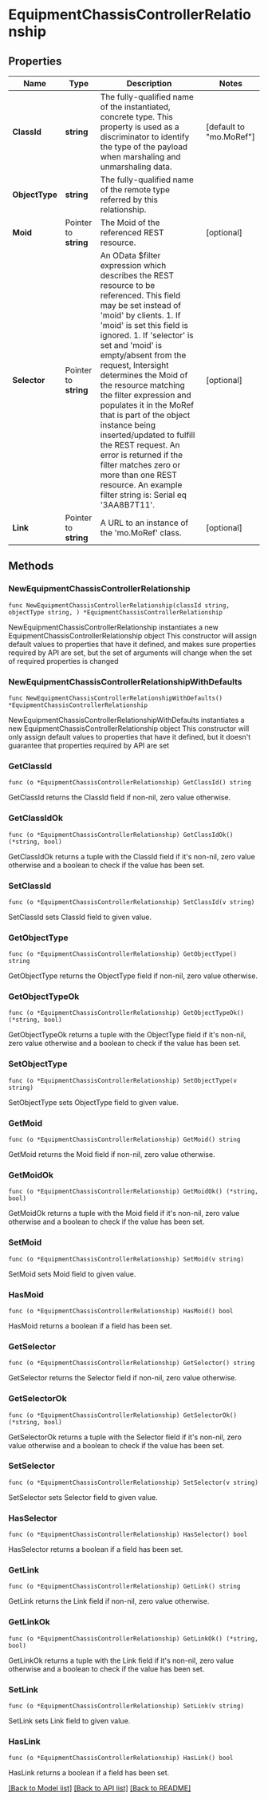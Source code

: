 # EquipmentChassisControllerRelationship

## Properties

Name | Type | Description | Notes
------------ | ------------- | ------------- | -------------
**ClassId** | **string** | The fully-qualified name of the instantiated, concrete type. This property is used as a discriminator to identify the type of the payload when marshaling and unmarshaling data. | [default to "mo.MoRef"]
**ObjectType** | **string** | The fully-qualified name of the remote type referred by this relationship. | 
**Moid** | Pointer to **string** | The Moid of the referenced REST resource. | [optional] 
**Selector** | Pointer to **string** | An OData $filter expression which describes the REST resource to be referenced. This field may be set instead of &#39;moid&#39; by clients. 1. If &#39;moid&#39; is set this field is ignored. 1. If &#39;selector&#39; is set and &#39;moid&#39; is empty/absent from the request, Intersight determines the Moid of the resource matching the filter expression and populates it in the MoRef that is part of the object instance being inserted/updated to fulfill the REST request. An error is returned if the filter matches zero or more than one REST resource. An example filter string is: Serial eq &#39;3AA8B7T11&#39;. | [optional] 
**Link** | Pointer to **string** | A URL to an instance of the &#39;mo.MoRef&#39; class. | [optional] 

## Methods

### NewEquipmentChassisControllerRelationship

`func NewEquipmentChassisControllerRelationship(classId string, objectType string, ) *EquipmentChassisControllerRelationship`

NewEquipmentChassisControllerRelationship instantiates a new EquipmentChassisControllerRelationship object
This constructor will assign default values to properties that have it defined,
and makes sure properties required by API are set, but the set of arguments
will change when the set of required properties is changed

### NewEquipmentChassisControllerRelationshipWithDefaults

`func NewEquipmentChassisControllerRelationshipWithDefaults() *EquipmentChassisControllerRelationship`

NewEquipmentChassisControllerRelationshipWithDefaults instantiates a new EquipmentChassisControllerRelationship object
This constructor will only assign default values to properties that have it defined,
but it doesn't guarantee that properties required by API are set

### GetClassId

`func (o *EquipmentChassisControllerRelationship) GetClassId() string`

GetClassId returns the ClassId field if non-nil, zero value otherwise.

### GetClassIdOk

`func (o *EquipmentChassisControllerRelationship) GetClassIdOk() (*string, bool)`

GetClassIdOk returns a tuple with the ClassId field if it's non-nil, zero value otherwise
and a boolean to check if the value has been set.

### SetClassId

`func (o *EquipmentChassisControllerRelationship) SetClassId(v string)`

SetClassId sets ClassId field to given value.


### GetObjectType

`func (o *EquipmentChassisControllerRelationship) GetObjectType() string`

GetObjectType returns the ObjectType field if non-nil, zero value otherwise.

### GetObjectTypeOk

`func (o *EquipmentChassisControllerRelationship) GetObjectTypeOk() (*string, bool)`

GetObjectTypeOk returns a tuple with the ObjectType field if it's non-nil, zero value otherwise
and a boolean to check if the value has been set.

### SetObjectType

`func (o *EquipmentChassisControllerRelationship) SetObjectType(v string)`

SetObjectType sets ObjectType field to given value.


### GetMoid

`func (o *EquipmentChassisControllerRelationship) GetMoid() string`

GetMoid returns the Moid field if non-nil, zero value otherwise.

### GetMoidOk

`func (o *EquipmentChassisControllerRelationship) GetMoidOk() (*string, bool)`

GetMoidOk returns a tuple with the Moid field if it's non-nil, zero value otherwise
and a boolean to check if the value has been set.

### SetMoid

`func (o *EquipmentChassisControllerRelationship) SetMoid(v string)`

SetMoid sets Moid field to given value.

### HasMoid

`func (o *EquipmentChassisControllerRelationship) HasMoid() bool`

HasMoid returns a boolean if a field has been set.

### GetSelector

`func (o *EquipmentChassisControllerRelationship) GetSelector() string`

GetSelector returns the Selector field if non-nil, zero value otherwise.

### GetSelectorOk

`func (o *EquipmentChassisControllerRelationship) GetSelectorOk() (*string, bool)`

GetSelectorOk returns a tuple with the Selector field if it's non-nil, zero value otherwise
and a boolean to check if the value has been set.

### SetSelector

`func (o *EquipmentChassisControllerRelationship) SetSelector(v string)`

SetSelector sets Selector field to given value.

### HasSelector

`func (o *EquipmentChassisControllerRelationship) HasSelector() bool`

HasSelector returns a boolean if a field has been set.

### GetLink

`func (o *EquipmentChassisControllerRelationship) GetLink() string`

GetLink returns the Link field if non-nil, zero value otherwise.

### GetLinkOk

`func (o *EquipmentChassisControllerRelationship) GetLinkOk() (*string, bool)`

GetLinkOk returns a tuple with the Link field if it's non-nil, zero value otherwise
and a boolean to check if the value has been set.

### SetLink

`func (o *EquipmentChassisControllerRelationship) SetLink(v string)`

SetLink sets Link field to given value.

### HasLink

`func (o *EquipmentChassisControllerRelationship) HasLink() bool`

HasLink returns a boolean if a field has been set.


[[Back to Model list]](../README.md#documentation-for-models) [[Back to API list]](../README.md#documentation-for-api-endpoints) [[Back to README]](../README.md)


